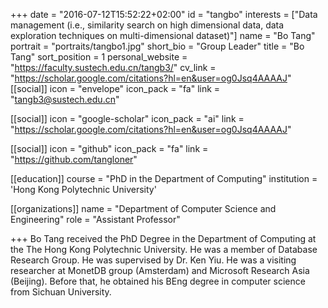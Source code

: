 +++
date = "2016-07-12T15:52:22+02:00"
id = "tangbo"
interests = ["Data management (i.e., similarity search on high dimensional data, data exploration techniques on multi-dimensional dataset)"]
name = "Bo Tang"
portrait = "portraits/tangbo1.jpg"
short_bio = "Group Leader"
title = "Bo Tang"
sort_position = 1
personal_website = "https://faculty.sustech.edu.cn/tangb3/"
cv_link = "https://scholar.google.com/citations?hl=en&user=og0Jsq4AAAAJ"
[[social]]
    icon = "envelope"
    icon_pack = "fa"
    link = "tangb3@sustech.edu.cn"

[[social]]
    icon = "google-scholar"
    icon_pack = "ai"
    link = "https://scholar.google.com/citations?hl=en&user=og0Jsq4AAAAJ"

[[social]]
    icon = "github"
    icon_pack = "fa"
    link = "https://github.com/tangloner"

[[education]]
    course = "PhD in the Department of Computing"
    institution = 'Hong Kong Polytechnic University'
 

[[organizations]]
    name = "Department of Computer Science and Engineering"
    role = "Assistant Professor"

+++
Bo Tang received the PhD Degree in the Department of Computing at the The Hong Kong Polytechnic University. He was a member of Database Research Group. He was supervised by Dr. Ken Yiu. He was a visiting researcher at MonetDB group (Amsterdam) and Microsoft Research Asia (Beijing). Before that, he obtained his BEng degree in computer science from Sichuan University.
